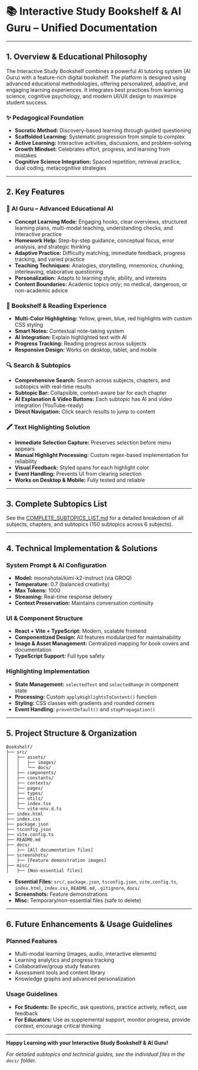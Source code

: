 # 📚 Interactive Study Bookshelf & AI Guru – Unified Documentation

---

## 1. Overview & Educational Philosophy

The Interactive Study Bookshelf combines a powerful AI tutoring system (AI Guru) with a feature-rich digital bookshelf. The platform is designed using advanced educational methodologies, offering personalized, adaptive, and engaging learning experiences. It integrates best practices from learning science, cognitive psychology, and modern UI/UX design to maximize student success.

### ✨ Pedagogical Foundation
- **Socratic Method:** Discovery-based learning through guided questioning
- **Scaffolded Learning:** Systematic progression from simple to complex
- **Active Learning:** Interactive activities, discussions, and problem-solving
- **Growth Mindset:** Celebrates effort, progress, and learning from mistakes
- **Cognitive Science Integration:** Spaced repetition, retrieval practice, dual coding, metacognitive strategies

---

## 2. Key Features

### 🤖 AI Guru – Advanced Educational AI
- **Concept Learning Mode:** Engaging hooks, clear overviews, structured learning plans, multi-modal teaching, understanding checks, and interactive practice
- **Homework Help:** Step-by-step guidance, conceptual focus, error analysis, and strategic thinking
- **Adaptive Practice:** Difficulty matching, immediate feedback, progress tracking, and varied practice
- **Teaching Techniques:** Analogies, storytelling, mnemonics, chunking, interleaving, elaborative questioning
- **Personalization:** Adapts to learning style, ability, and interests
- **Content Boundaries:** Academic topics only; no medical, dangerous, or non-academic advice

### 📖 Bookshelf & Reading Experience
- **Multi-Color Highlighting:** Yellow, green, blue, red highlights with custom CSS styling
- **Smart Notes:** Contextual note-taking system
- **AI Integration:** Explain highlighted text with AI
- **Progress Tracking:** Reading progress across subjects
- **Responsive Design:** Works on desktop, tablet, and mobile

### 🔍 Search & Subtopics
- **Comprehensive Search:** Search across subjects, chapters, and subtopics with real-time results
- **Subtopic Bar:** Collapsible, context-aware bar for each chapter
- **AI Explanation & Video Buttons:** Each subtopic has AI and video integration (YouTube-ready)
- **Direct Navigation:** Click search results to jump to content

### 🖍️ Text Highlighting Solution
- **Immediate Selection Capture:** Preserves selection before menu appears
- **Manual Highlight Processing:** Custom regex-based implementation for reliability
- **Visual Feedback:** Styled spans for each highlight color
- **Event Handling:** Prevents UI from clearing selection
- **Works on Desktop & Mobile:** Fully tested and reliable

---

## 3. Complete Subtopics List

See the [COMPLETE_SUBTOPICS_LIST.md](./COMPLETE_SUBTOPICS_LIST.md) for a detailed breakdown of all subjects, chapters, and subtopics (150 subtopics across 6 subjects).

---

## 4. Technical Implementation & Solutions

### System Prompt & AI Configuration
- **Model:** moonshotai/kimi-k2-instruct (via GROQ)
- **Temperature:** 0.7 (balanced creativity)
- **Max Tokens:** 1000
- **Streaming:** Real-time response delivery
- **Context Preservation:** Maintains conversation continuity

### UI & Component Structure
- **React + Vite + TypeScript:** Modern, scalable frontend
- **Componentized Design:** All features modularized for maintainability
- **Image & Asset Management:** Centralized mapping for book covers and documentation
- **TypeScript Support:** Full type safety

### Highlighting Implementation
- **State Management:** `selectedText` and `selectedRange` in component state
- **Processing:** Custom `applyHighlightsToContent()` function
- **Styling:** CSS classes with gradients and rounded corners
- **Event Handling:** `preventDefault()` and `stopPropagation()`

---

## 5. Project Structure & Organization

```
Bookshelf/
├── src/
│   ├── assets/
│   │   ├── images/
│   │   └── docs/
│   ├── components/
│   ├── constants/
│   ├── contexts/
│   ├── pages/
│   ├── types/
│   ├── utils/
│   ├── index.tsx
│   └── vite-env.d.ts
├── index.html
├── index.css
├── package.json
├── tsconfig.json
├── vite.config.ts
├── README.md
├── docs/
│   ├── [All documentation files]
├── screenshots/
│   ├── [Feature demonstration images]
├── misc/
│   ├── [Non-essential files]
```

- **Essential Files:** `src/`, `package.json`, `tsconfig.json`, `vite.config.ts`, `index.html`, `index.css`, `README.md`, `.gitignore`, `docs/`
- **Screenshots:** Feature demonstrations
- **Misc:** Temporary/non-essential files (safe to delete)

---

## 6. Future Enhancements & Usage Guidelines

### Planned Features
- Multi-modal learning (images, audio, interactive elements)
- Learning analytics and progress tracking
- Collaborative/group study features
- Assessment tools and content library
- Knowledge graphs and advanced personalization

### Usage Guidelines
- **For Students:** Be specific, ask questions, practice actively, reflect, use feedback
- **For Educators:** Use as supplemental support, monitor progress, provide context, encourage critical thinking

---

**Happy Learning with your Interactive Study Bookshelf & AI Guru!**

*For detailed subtopics and technical guides, see the individual files in the `docs/` folder.*
